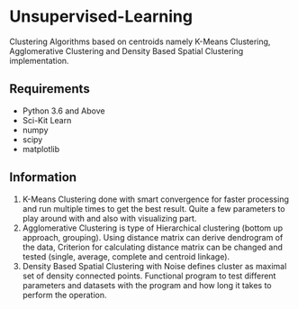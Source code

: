 # Unsupervised-Learning
Clustering Algorithms based on centroids namely K-Means Clustering, Agglomerative Clustering and Density Based Spatial Clustering implementation.

## Requirements
- Python 3.6 and Above
- Sci-Kit Learn
- numpy
- scipy
- matplotlib

## Information
1. K-Means Clustering done with smart convergence for faster processing and run multiple times to get the best result. Quite a few parameters to play around with and also with visualizing part.
2. Agglomerative Clustering is type of Hierarchical clustering (bottom up approach, grouping). Using distance matrix can derive dendrogram of the data, Criterion for calculating distance matrix can be changed and tested (single, average, complete and centroid linkage).
3. Density Based Spatial Clustering with Noise defines cluster as maximal set of density connected points. Functional program to test different parameters and datasets with the program and how long it takes to perform the operation.

